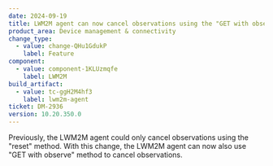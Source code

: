```yaml
---
date: 2024-09-19
title: LWM2M agent can now cancel observations using the "GET with observe option" method
product_area: Device management & connectivity
change_type:
  - value: change-QHu1GdukP
    label: Feature
component:
  - value: component-1KLUzmqfe
    label: LWM2M
build_artifact:
  - value: tc-ggH2M4hf3
    label: lwm2m-agent
ticket: DM-2936
version: 10.20.350.0
---
```

Previously, the LWM2M agent could only cancel observations using the "reset" method. With this change, the LWM2M agent can now also use "GET with observe" method to cancel observations.  